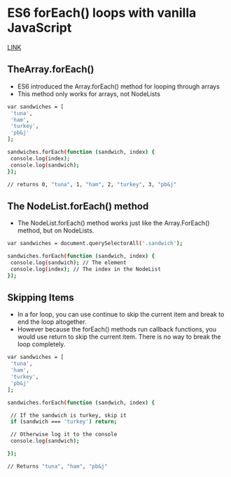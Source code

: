 # ES6 forEach() loops with vanilla JavaScript

[LINK](https://gomakethings.com/es6-foreach-loops-with-vanilla-javascript/)

## TheArray.forEach()

* ES6 introduced the Array.forEach() method for looping through arrays
* This method only works for arrays, not NodeLists

```bash
var sandwiches = [
 'tuna',
 'ham',
 'turkey',
 'pb&j'
];

sandwiches.forEach(function (sandwich, index) {
 console.log(index);
 console.log(sandwich);
});

// returns 0, "tuna", 1, "ham", 2, "turkey", 3, "pb&j"
```

## The NodeList.forEach() method

* The NodeList.forEach() method works just like the Array.ForEach() method, but on NodeLists.

```bash
var sandwiches = document.querySelectorAll('.sandwich');

sandwiches.forEach(function (sandwich, index) {
 console.log(sandwich); // The element
 console.log(index); // The index in the NodeList
});
```

## Skipping Items

* In a for loop, you can use continue to skip the current item and break to end the loop altogether.
* However because the forEach() methods run callback functions, you would use return to skip the current item. There is no way to break the loop completely.

```bash
var sandwiches = [
 'tuna',
 'ham',
 'turkey',
 'pb&j'
];

sandwiches.forEach(function (sandwich, index) {

 // If the sandwich is turkey, skip it
 if (sandwich === 'turkey') return;

 // Otherwise log it to the console
 console.log(sandwich);

});

// Returns "tuna", "ham", "pb&j"
```
